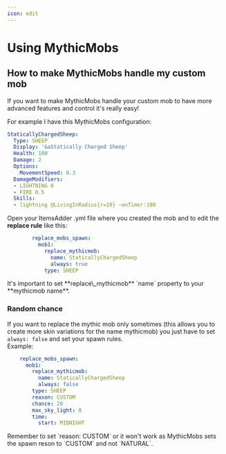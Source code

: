 ```yaml
---
icon: edit
---
```


# Using MythicMobs

## How to make MythicMobs handle my custom mob

If you want to make MythicMobs handle your custom mob to have more advanced features and control it's really easy!

For example I have this MythicMobs configuration:

```yaml
StaticallyChargedSheep:
  Type: SHEEP
  Display: '&aStatically Charged Sheep'
  Health: 100
  Damage: 2
  Options:
    MovementSpeed: 0.3
  DamageModifiers:
  - LIGHTNING 0
  - FIRE 0.5
  Skills:
  - lightning @LivingInRadius{r=10} ~onTimer:100
```

  
Open your ItemsAdder .yml file where you created the mob and to edit the **replace rule** like this:

```yaml
        replace_mobs_spawn:
          mob1:
            replace_mythicmob:
              name: StaticallyChargedSheep
              always: true
            type: SHEEP
```


<Warning>
It's important to set **replace\_mythicmob** `name` property to your **mythicmob name**.
</Warning>


### Random chance

If you want to replace the mythic mob only sometimes \(this allows you to create more skin variations for the name mythicmob\) you just have to set `always: false` and set your spawn rules.  
Example:

```yaml
    replace_mobs_spawn:
      mob1:
        replace_mythicmob:
          name: StaticallyChargedSheep
          always: false
        type: SHEEP
        reason: CUSTOM
        chance: 20
        max_sky_light: 0
        time:
          start: MIDNIGHT
```


<Warning>
Remember to set `reason: CUSTOM` or it won't work as MythicMobs sets the spawn reson to `CUSTOM` and not `NATURAL`.
</Warning>